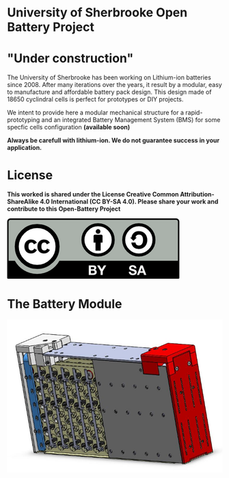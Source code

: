 # University of Sherbrooke Open Battery Project
# "Under construction"

The University of Sherbrooke has been working on Lithium-ion batteries since 2008. After many iterations over the years, it result by a modular, easy to manufacture and affordable battery pack design. This design made of 18650 cyclindral cells is perfect for prototypes or DIY projects.

We intent to provide here a modular mechanical structure for a rapid-prototyping and an integrated Battery Management System (BMS) for some specfic cells configuration <b>(available soon)<b> 

<b> Always be carefull with lithium-ion. We do not guarantee success in your application. <b>

# License
This worked is shared under the License Creative Common Attribution-ShareAlike 4.0 International (CC BY-SA 4.0). Please share your work and contribute to this Open-Battery Project

 <img src="by-sa.png" alt="By-Sa" class="center">

# The Battery Module

<img src="ModuleView.jpg" alt="Module" class="center">
